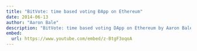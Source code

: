 ```yaml
---
title: "BitVote: time based voting ÐApp on Ethereum"
date: 2014-06-13
author: "Aaron Bale"
description: "BitVote: time based voting DApp on Ethereum by Aaron Bale, June 13, 2014"
embed:
  url: https://www.youtube.com/embed/z-BtgF3oqoA
---
```

